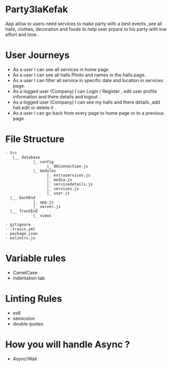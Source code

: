 # Party3laKefak
  App allow to users need  services to make party with a best events ,see all halls, clothes, decoration and foods to help user   prpare to his party with low effort and time .


 # User Journeys 
  - As a user I can see all services in home page .
  - As a user I can see all halls Photo and names in the halls page.
  - As a user I can filter all service in specific date and location in services page.
  - As a logged user (Company) I can Login / Register , edit user profile information and there details and logout .
  - As a logged user (Company) I can see my halls and there details ,add hall,edit or delete it .
  - As a user I can go back from every page to home page or to a previous page .

 # File Structure 
  ```
- Src
     |__ database
              |_ config
                    |_ dbConnection.js
              |_ modules
                    |_ extraservices.js
                    |_ media.js
                    |_ servicedetails.js
                    |_ services.js
                    |_ user.js
    |__ backEnd
              |_ app.js
              |_ server.js
    |__ frontEnd
              |_ views

- gitignore
- .travis.yml
- package.json
- eslintrc.js
```
 # Variable rules
  - CamelCase
  - indentation tab
 # Linting Rules
  - es6
  - semicolon 
  - double quotes
 # How you will handle Async ?
  - Async/Wait
